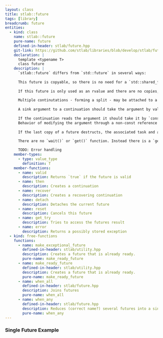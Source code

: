 ```yaml
---
layout: class
title: stlab::future
tags: [library]
breadcrumb: future
entities:
  - kind: class
    name: stlab::future
    pure-name: future
    defined-in-header: stlab/future.hpp
    git-link: https://github.com/stlab/libraries/blob/develop/stlab/future.hpp
    declaration: |
      template <typename T>
      class future
    description: |
      `stlab::future` differs from `std::future` in several ways:
      
      This future is copyable, so there is no need for a `std::shared_future`. 
      
      If this future is only used as an rvalue and there are no copies, then the value, returned by `get_try` or through a continuation, will be moved. 
      
      Multiple continutations - forming a split - may be attached to a single future with `then()`. `then()` is declared `const` since it does not mutate the result object of the future. The continuation is called with the value type, not the future. 
      
      A sink argument to a continuation should take the argument by value and move the object as needed. 
      
      If the continuation reads the argument it should take it by `const&`. 
      Behavior of modifying the argument through a non-const reference is undefined (may be a compilation error). 
      
      If the last copy of a future destructs, the associated task and any held futures for the task arguments are released and the associated packaged_task will become a no-op if called. 
      
      There are no `wait()` or `get()` function. Instead there is a `get_try()` which returns an `optional<T>` (or if `T` is `void`, the result is a `bool` with `true` indicating the associated task has executed.

      TODO: Error handling
    member-types:
      - type: value_type
        definition: T
    member-functions:
      - name: valid
        description: Returns `true` if the future is valid
      - name: then
        description: Creates a continuation
      - name: recover
        description: Creates a recovering continuation
      - name: detach
        description: Detaches the current future
      - name: reset
        description: Cancels this future
      - name: get_try
        description: Tries to access the futures result
      - name: error
        description: Returns a possibly stored exception
  - kind: free-functions
    functions:
      - name: make_exceptional_future
        defined-in-header: stlab/utility.hpp
        description: Creates a future that is already ready.
        pure-name: make_ready_future
      - name: make_ready_future
        defined-in-header: stlab/utility.hpp
        description: Creates a future that is already ready.
        pure-name: make_ready_future
      - name: when_all
        defined-in-header: stlab/future.hpp
        description: Joins futures
        pure-name: when_all
      - name: when_any
        defined-in-header: stlab/future.hpp
        description: Reduces (correct name?) several futures into a single one
        pure-name: when_any
---
```



### Single Future Example ###


